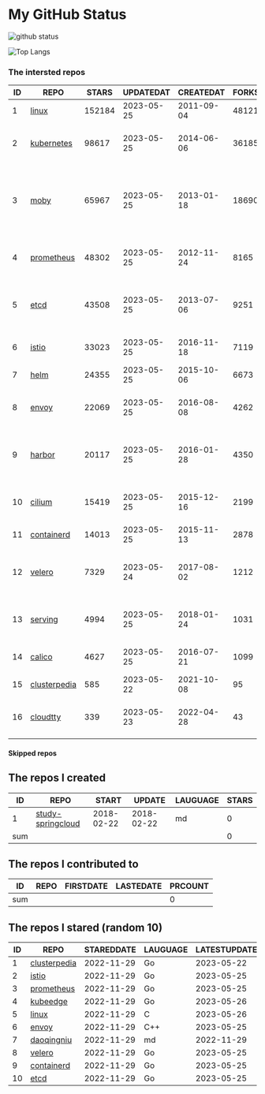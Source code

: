 # My GitHub Status

<img src="https://github-readme-stats-1.yihong0618.vercel.app/api?username=daoqingniu&show_icons=true&&&hide_title=true&count_private=true" alt="github status" />

![Top Langs](https://github-readme-stats-1.yihong0618.vercel.app/api/top-langs/?username=daoqingniu&layout=compact)

<!--START_SECTION:github_repos-->
### The intersted repos
| ID |                              REPO                               | STARS  | UPDATEDAT  | CREATEDAT  | FORKSCOUNT |                                              DESCRIPTIONS                                              |
|----|-----------------------------------------------------------------|--------|------------|------------|------------|--------------------------------------------------------------------------------------------------------|
|  1 | [linux](https://github.com/torvalds/linux)                      | 152184 | 2023-05-25 | 2011-09-04 |      48121 | Linux kernel source tree                                                                               |
|  2 | [kubernetes](https://github.com/kubernetes/kubernetes)          |  98617 | 2023-05-25 | 2014-06-06 |      36185 | Production-Grade Container Scheduling and Management                                                   |
|  3 | [moby](https://github.com/moby/moby)                            |  65967 | 2023-05-25 | 2013-01-18 |      18690 | Moby Project - a collaborative project for the container ecosystem to assemble container-based systems |
|  4 | [prometheus](https://github.com/prometheus/prometheus)          |  48302 | 2023-05-25 | 2012-11-24 |       8165 | The Prometheus monitoring system and time series database.                                             |
|  5 | [etcd](https://github.com/etcd-io/etcd)                         |  43508 | 2023-05-25 | 2013-07-06 |       9251 | Distributed reliable key-value store for the most critical data of a distributed system                |
|  6 | [istio](https://github.com/istio/istio)                         |  33023 | 2023-05-25 | 2016-11-18 |       7119 | Connect, secure, control, and observe services.                                                        |
|  7 | [helm](https://github.com/helm/helm)                            |  24355 | 2023-05-25 | 2015-10-06 |       6673 | The Kubernetes Package Manager                                                                         |
|  8 | [envoy](https://github.com/envoyproxy/envoy)                    |  22069 | 2023-05-25 | 2016-08-08 |       4262 | Cloud-native high-performance edge/middle/service proxy                                                |
|  9 | [harbor](https://github.com/goharbor/harbor)                    |  20117 | 2023-05-25 | 2016-01-28 |       4350 | An open source trusted cloud native registry project that stores, signs, and scans content.            |
| 10 | [cilium](https://github.com/cilium/cilium)                      |  15419 | 2023-05-25 | 2015-12-16 |       2199 | eBPF-based Networking, Security, and Observability                                                     |
| 11 | [containerd](https://github.com/containerd/containerd)          |  14013 | 2023-05-25 | 2015-11-13 |       2878 | An open and reliable container runtime                                                                 |
| 12 | [velero](https://github.com/vmware-tanzu/velero)                |   7329 | 2023-05-24 | 2017-08-02 |       1212 | Backup and migrate Kubernetes applications and their persistent volumes                                |
| 13 | [serving](https://github.com/knative/serving)                   |   4994 | 2023-05-25 | 2018-01-24 |       1031 | Kubernetes-based, scale-to-zero, request-driven compute                                                |
| 14 | [calico](https://github.com/projectcalico/calico)               |   4627 | 2023-05-25 | 2016-07-21 |       1099 | Cloud native networking and network security                                                           |
| 15 | [clusterpedia](https://github.com/clusterpedia-io/clusterpedia) |    585 | 2023-05-22 | 2021-10-08 |         95 | The Encyclopedia of Kubernetes clusters                                                                |
| 16 | [cloudtty](https://github.com/cloudtty/cloudtty)                |    339 | 2023-05-23 | 2022-04-28 |         43 | A Friendly Kubernetes CloudShell (Web Terminal) !                                                      |



#### Skipped repos
<!--END_SECTION:github_repos-->

<!--START_SECTION:my_github-->
## The repos I created
| ID  |                                 REPO                                 |   START    |   UPDATE   | LAUGUAGE | STARS |
|-----|----------------------------------------------------------------------|------------|------------|----------|-------|
|   1 | [study-springcloud](https://github.com/daoqingniu/study-springcloud) | 2018-02-22 | 2018-02-22 | md       |     0 |
| sum |                                                                      |            |            |          |     0 |

## The repos I contributed to
| ID  | REPO | FIRSTDATE | LASTEDATE | PRCOUNT |
|-----|------|-----------|-----------|---------|
| sum |      |           |           |       0 |

## The repos I stared (random 10)
| ID |                              REPO                               | STAREDDATE | LAUGUAGE | LATESTUPDATE |
|----|-----------------------------------------------------------------|------------|----------|--------------|
|  1 | [clusterpedia](https://github.com/clusterpedia-io/clusterpedia) | 2022-11-29 | Go       | 2023-05-22   |
|  2 | [istio](https://github.com/istio/istio)                         | 2022-11-29 | Go       | 2023-05-25   |
|  3 | [prometheus](https://github.com/prometheus/prometheus)          | 2022-11-29 | Go       | 2023-05-25   |
|  4 | [kubeedge](https://github.com/kubeedge/kubeedge)                | 2022-11-29 | Go       | 2023-05-26   |
|  5 | [linux](https://github.com/torvalds/linux)                      | 2022-11-29 | C        | 2023-05-26   |
|  6 | [envoy](https://github.com/envoyproxy/envoy)                    | 2022-11-29 | C++      | 2023-05-25   |
|  7 | [daoqingniu](https://github.com/daoqingniu/daoqingniu)          | 2022-11-29 | md       | 2022-11-29   |
|  8 | [velero](https://github.com/vmware-tanzu/velero)                | 2022-11-29 | Go       | 2023-05-25   |
|  9 | [containerd](https://github.com/containerd/containerd)          | 2022-11-29 | Go       | 2023-05-25   |
| 10 | [etcd](https://github.com/etcd-io/etcd)                         | 2022-11-29 | Go       | 2023-05-25   |

<!--END_SECTION:my_github-->

